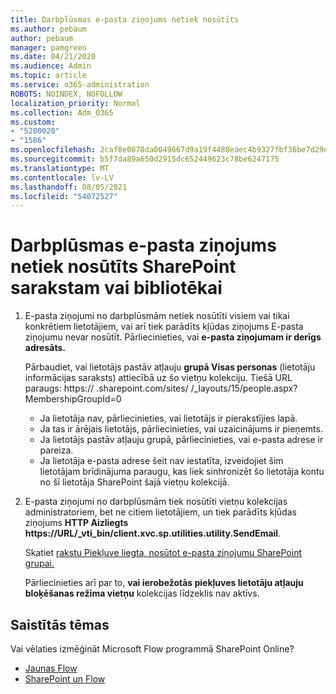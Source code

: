 ```yaml
---
title: Darbplūsmas e-pasta ziņojums netiek nosūtīts
ms.author: pebaum
author: pebaum
manager: pamgreen
ms.date: 04/21/2020
ms.audience: Admin
ms.topic: article
ms.service: o365-administration
ROBOTS: NOINDEX, NOFOLLOW
localization_priority: Normal
ms.collection: Adm_O365
ms.custom:
- "5200020"
- "1586"
ms.openlocfilehash: 2caf8e0878da0049667d9a19f4488eaec4b9327fbf36be7d29dbf4b7a9c89158
ms.sourcegitcommit: b5f7da89a650d2915dc652449623c78be6247175
ms.translationtype: MT
ms.contentlocale: lv-LV
ms.lasthandoff: 08/05/2021
ms.locfileid: "54072527"
---
```

# <a name="workflow-email-is-not-being-sent-for-a-sharepoint-list-or-library"></a>Darbplūsmas e-pasta ziņojums netiek nosūtīts SharePoint sarakstam vai bibliotēkai

1. E-pasta ziņojumi no darbplūsmām netiek nosūtīti visiem vai tikai konkrētiem lietotājiem, vai arī tiek parādīts kļūdas ziņojums E-pasta ziņojumu nevar nosūtīt. Pārliecinieties, vai **e-pasta ziņojumam ir derīgs adresāts.**

    Pārbaudiet, vai lietotājs pastāv atļauju **grupā Visas personas** (lietotāju informācijas saraksts) attiecībā uz šo vietņu kolekciju.  Tiešā URL paraugs: https:// <tenant> .sharepoint.com/sites/ <sitename> /_layouts/15/people.aspx? MembershipGroupId=0

    - Ja lietotāja nav, pārliecinieties, vai lietotājs ir pierakstījies lapā. 
    - Ja tas ir ārējais lietotājs, pārliecinieties, vai uzaicinājums ir pieņemts.
    - Ja lietotājs pastāv atļauju grupā, pārliecinieties, vai e-pasta adrese ir pareiza.
    - Ja lietotāja e-pasta adrese šeit nav iestatīta, izveidojiet šim lietotājam brīdinājuma paraugu, kas liek sinhronizēt šo lietotāja kontu no šī lietotāja SharePoint šajā vietņu kolekcijā.
 
2. E-pasta ziņojumi no darbplūsmām tiek nosūtīti vietņu kolekcijas administratoriem, bet ne citiem lietotājiem, un tiek parādīts kļūdas ziņojums **HTTP Aizliegts <span>https:</span>//URL/_vti_bin/client.xvc.sp.utilities.utility.SendEmail**.
 

    Skatiet [rakstu Piekļuve liegta, nosūtot e-pasta ziņojumu SharePoint grupai.](https://docs.microsoft.com/sharepoint/support/sharing-and-permissions/access-denied-when-send-an-email-to-groups)

    Pārliecinieties arī par to, **vai ierobežotās piekļuves lietotāju atļauju bloķēšanas režīma vietņu** kolekcijas līdzeklis nav aktīvs.


## <a name="related-topics"></a>Saistītās tēmas
Vai vēlaties izmēģināt Microsoft Flow programmā SharePoint Online?
- [Jaunas Flow](https://support.office.com/article/Create-a-flow-for-a-list-or-library-in-SharePoint-Online-or-OneDrive-for-Business-a9c3e03b-0654-46af-a254-20252e580d01) 
- [SharePoint un Flow](https://flow.microsoft.com/blog/sharepoint-and-flow/) 


